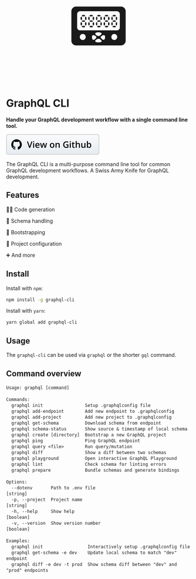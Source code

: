 <p align="center" style="font-size: 10rem; margin-bottom: 0;">📟</p>

# GraphQL CLI

**Handle your GraphQL development workflow with a single command line tool.**

[![](../assets/view-on-github.svg)](https://github.com/graphql-cli/graphql-cli)

The GraphQL CLI is a multi-purpose command line tool for common GraphQL development workflows. A Swiss Army Knife for GraphQL development.

## Features

👩‍💻 Code generation

📐 Schema handling

👢 Bootstrapping

🎊 Project configuration

➕ And more

## Install

Install with `npm`:

```sh
npm install -g graphql-cli
```

Install with `yarn`:

```sh
yarn global add graphql-cli
```

## Usage

The `graphql-cli` can be used via `graphql` or the shorter `gql` command.

## Command overview

```
Usage: graphql [command]

Commands:
  graphql init                Setup .graphqlconfig file
  graphql add-endpoint        Add new endpoint to .graphqlconfig
  graphql add-project         Add new project to .graphqlconfig
  graphql get-schema          Download schema from endpoint
  graphql schema-status       Show source & timestamp of local schema
  graphql create [directory]  Bootstrap a new GraphQL project
  graphql ping                Ping GraphQL endpoint
  graphql query <file>        Run query/mutation
  graphql diff                Show a diff between two schemas
  graphql playground          Open interactive GraphQL Playground
  graphql lint                Check schema for linting errors
  graphql prepare             Bundle schemas and generate bindings

Options:
  --dotenv       Path to .env file                                      [string]
  -p, --project  Project name                                           [string]
  -h, --help     Show help                                             [boolean]
  -v, --version  Show version number                                   [boolean]

Examples:
  graphql init                 Interactively setup .graphqlconfig file
  graphql get-schema -e dev    Update local schema to match "dev" endpoint
  graphql diff -e dev -t prod  Show schema diff between "dev" and "prod" endpoints
```

